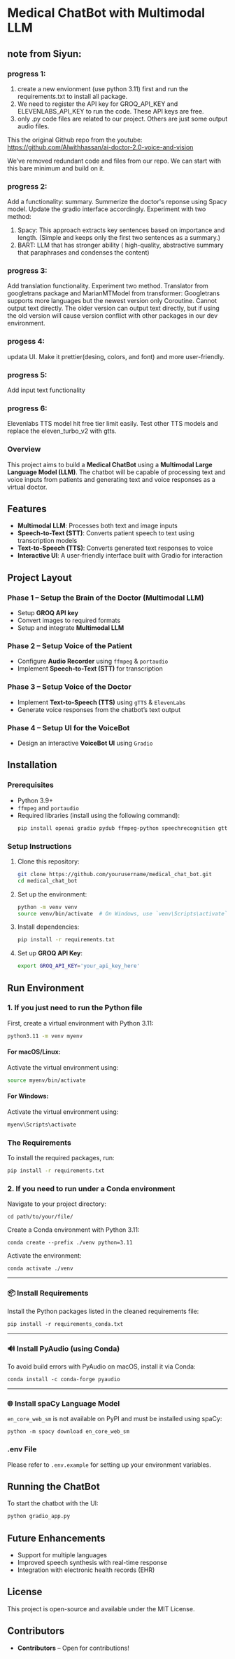 # Medical ChatBot with Multimodal LLM

## note from Siyun:

### progress 1:

1. create a new envionment (use python 3.11) first and run the requirements.txt to install all package.
2. We need to register the API key for GROQ_API_KEY and ELEVENLABS_API_KEY to run the code. These API keys are free.
3. only .py code files are related to our project. Others are just some output audio files.

This the original Github repo from the youtube:
https://github.com/AIwithhassan/ai-doctor-2.0-voice-and-vision

We’ve removed redundant code and files from our repo. We can start with this bare minimum and build on it. <br>

### progress 2:

Add a functionality: summary. Summerize the doctor's reponse using Spacy model. Update the gradio interface accordingly. Experiment with two method:

1. Spacy: This approach extracts key sentences based on importance and length. (Simple and keeps only the first two sentences as a summary.)
2. BART: LLM that has stronger ability ( high-quality, abstractive summary that paraphrases and condenses the content)

### progress 3:

Add translation functionality. Experiment two method. Translator from googletrans package and MarianMTModel from transformer:
Googletrans supports more languages but the newest version only Coroutine. Cannot output text directly. The older version can output text directly, but if using the old version will cause version conflict with other packages in our dev environment.

### progess 4:

updata UI. Make it prettier(desing, colors, and font) and more user-friendly.

### progress 5:

Add input text functionality

### progress 6:

Elevenlabs TTS model hit free tier limit easily. Test other TTS models and replace the eleven_turbo_v2 with gtts.

### Overview

This project aims to build a **Medical ChatBot** using a **Multimodal Large Language Model (LLM)**. The chatbot will be capable of processing text and voice inputs from patients and generating text and voice responses as a virtual doctor.

## Features

- **Multimodal LLM**: Processes both text and image inputs
- **Speech-to-Text (STT)**: Converts patient speech to text using transcription models
- **Text-to-Speech (TTS)**: Converts generated text responses to voice
- **Interactive UI**: A user-friendly interface built with Gradio for interaction

## Project Layout

### Phase 1 – Setup the Brain of the Doctor (Multimodal LLM)

- Setup **GROQ API key**
- Convert images to required formats
- Setup and integrate **Multimodal LLM**

### Phase 2 – Setup Voice of the Patient

- Configure **Audio Recorder** using `ffmpeg` & `portaudio`
- Implement **Speech-to-Text (STT)** for transcription

### Phase 3 – Setup Voice of the Doctor

- Implement **Text-to-Speech (TTS)** using `gTTS` & `ElevenLabs`
- Generate voice responses from the chatbot’s text output

### Phase 4 – Setup UI for the VoiceBot

- Design an interactive **VoiceBot UI** using `Gradio`

## Installation

### Prerequisites

- Python 3.9+
- `ffmpeg` and `portaudio`
- Required libraries (install using the following command):
  ```sh
  pip install openai gradio pydub ffmpeg-python speechrecognition gtts elevenlabs
  ```

### Setup Instructions

1. Clone this repository:
   ```sh
   git clone https://github.com/yourusername/medical_chat_bot.git
   cd medical_chat_bot
   ```
2. Set up the environment:
   ```sh
   python -m venv venv
   source venv/bin/activate  # On Windows, use `venv\Scripts\activate`
   ```
3. Install dependencies:
   ```sh
   pip install -r requirements.txt
   ```
4. Set up **GROQ API Key**:
   ```sh
   export GROQ_API_KEY='your_api_key_here'
   ```

## Run Environment

### 1. If you just need to run the Python file

First, create a virtual environment with Python 3.11:

```bash
python3.11 -m venv myenv
```

#### For macOS/Linux:

Activate the virtual environment using:

```bash
source myenv/bin/activate
```

#### For Windows:

Activate the virtual environment using:

```bash
myenv\Scripts\activate
```

### The Requirements

To install the required packages, run:

```bash
pip install -r requirements.txt
```

### 2. If you need to run under a Conda environment

Navigate to your project directory:

```
cd path/to/your/file/
```

Create a Conda environment with Python 3.11:

```
conda create --prefix ./venv python=3.11
```

Activate the environment:

```
conda activate ./venv
```

---

### 📦 Install Requirements

Install the Python packages listed in the cleaned requirements file:

```
pip install -r requirements_conda.txt
```

---

### 🔊 Install PyAudio (using Conda)

To avoid build errors with PyAudio on macOS, install it via Conda:

```
conda install -c conda-forge pyaudio
```

---

### 🌐 Install spaCy Language Model

`en_core_web_sm` is not available on PyPI and must be installed using spaCy:

```
python -m spacy download en_core_web_sm
```

### .env File

Please refer to `.env.example` for setting up your environment variables.

## Running the ChatBot

To start the chatbot with the UI:

```sh
python gradio_app.py
```

## Future Enhancements

- Support for multiple languages
- Improved speech synthesis with real-time response
- Integration with electronic health records (EHR)

## License

This project is open-source and available under the MIT License.

## Contributors

- **Contributors** – Open for contributions!

